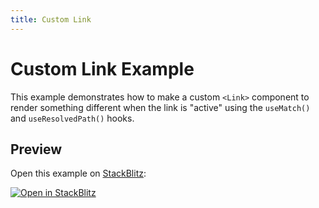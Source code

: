 ```yaml
---
title: Custom Link
---
```


# Custom Link Example

This example demonstrates how to make a custom `<Link>` component to render something different when the link is "active" using the `useMatch()` and `useResolvedPath()` hooks.

## Preview

Open this example on [StackBlitz](https://stackblitz.com):

[![Open in StackBlitz](https://developer.stackblitz.com/img/open_in_stackblitz.svg)](https://stackblitz.com/github/remix-run/react-router/tree/main/examples/custom-link?file=src/App.tsx)
